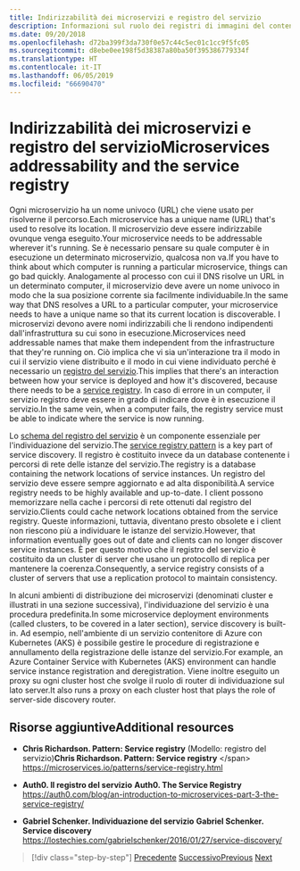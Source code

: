 ```yaml
---
title: Indirizzabilità dei microservizi e registro del servizio
description: Informazioni sul ruolo dei registri di immagini del contenitore nell'architettura di microservizi.
ms.date: 09/20/2018
ms.openlocfilehash: d72ba399f3da730f0e57c44c5ec01c1cc9f5fc05
ms.sourcegitcommit: d8ebe0ee198f5d38387a80ba50f395386779334f
ms.translationtype: HT
ms.contentlocale: it-IT
ms.lasthandoff: 06/05/2019
ms.locfileid: "66690470"
---
```

# <a name="microservices-addressability-and-the-service-registry"></a><span data-ttu-id="d4f20-103">Indirizzabilità dei microservizi e registro del servizio</span><span class="sxs-lookup"><span data-stu-id="d4f20-103">Microservices addressability and the service registry</span></span>

<span data-ttu-id="d4f20-104">Ogni microservizio ha un nome univoco (URL) che viene usato per risolverne il percorso.</span><span class="sxs-lookup"><span data-stu-id="d4f20-104">Each microservice has a unique name (URL) that's used to resolve its location.</span></span> <span data-ttu-id="d4f20-105">Il microservizio deve essere indirizzabile ovunque venga eseguito.</span><span class="sxs-lookup"><span data-stu-id="d4f20-105">Your microservice needs to be addressable wherever it's running.</span></span> <span data-ttu-id="d4f20-106">Se è necessario pensare su quale computer è in esecuzione un determinato microservizio, qualcosa non va.</span><span class="sxs-lookup"><span data-stu-id="d4f20-106">If you have to think about which computer is running a particular microservice, things can go bad quickly.</span></span> <span data-ttu-id="d4f20-107">Analogamente al processo con cui il DNS risolve un URL in un determinato computer, il microservizio deve avere un nome univoco in modo che la sua posizione corrente sia facilmente individuabile.</span><span class="sxs-lookup"><span data-stu-id="d4f20-107">In the same way that DNS resolves a URL to a particular computer, your microservice needs to have a unique name so that its current location is discoverable.</span></span> <span data-ttu-id="d4f20-108">I microservizi devono avere nomi indirizzabili che li rendono indipendenti dall'infrastruttura su cui sono in esecuzione.</span><span class="sxs-lookup"><span data-stu-id="d4f20-108">Microservices need addressable names that make them independent from the infrastructure that they're running on.</span></span> <span data-ttu-id="d4f20-109">Ciò implica che vi sia un'interazione tra il modo in cui il servizio viene distribuito e il modo in cui viene individuato perché è necessario un [registro del servizio](https://microservices.io/patterns/service-registry.html).</span><span class="sxs-lookup"><span data-stu-id="d4f20-109">This implies that there's an interaction between how your service is deployed and how it's discovered, because there needs to be a [service registry](https://microservices.io/patterns/service-registry.html).</span></span> <span data-ttu-id="d4f20-110">In caso di errore in un computer, il servizio registro deve essere in grado di indicare dove è in esecuzione il servizio.</span><span class="sxs-lookup"><span data-stu-id="d4f20-110">In the same vein, when a computer fails, the registry service must be able to indicate where the service is now running.</span></span>

<span data-ttu-id="d4f20-111">Lo [schema del registro del servizio](https://microservices.io/patterns/service-registry.html) è un componente essenziale per l'individuazione del servizio.</span><span class="sxs-lookup"><span data-stu-id="d4f20-111">The [service registry pattern](https://microservices.io/patterns/service-registry.html) is a key part of service discovery.</span></span> <span data-ttu-id="d4f20-112">Il registro è costituito invece da un database contenente i percorsi di rete delle istanze del servizio.</span><span class="sxs-lookup"><span data-stu-id="d4f20-112">The registry is a database containing the network locations of service instances.</span></span> <span data-ttu-id="d4f20-113">Un registro del servizio deve essere sempre aggiornato e ad alta disponibilità.</span><span class="sxs-lookup"><span data-stu-id="d4f20-113">A service registry needs to be highly available and up-to-date.</span></span> <span data-ttu-id="d4f20-114">I client possono memorizzare nella cache i percorsi di rete ottenuti dal registro del servizio.</span><span class="sxs-lookup"><span data-stu-id="d4f20-114">Clients could cache network locations obtained from the service registry.</span></span> <span data-ttu-id="d4f20-115">Queste informazioni, tuttavia, diventano presto obsolete e i client non riescono più a individuare le istanze del servizio.</span><span class="sxs-lookup"><span data-stu-id="d4f20-115">However, that information eventually goes out of date and clients can no longer discover service instances.</span></span> <span data-ttu-id="d4f20-116">È per questo motivo che il registro del servizio è costituito da un cluster di server che usano un protocollo di replica per mantenere la coerenza.</span><span class="sxs-lookup"><span data-stu-id="d4f20-116">Consequently, a service registry consists of a cluster of servers that use a replication protocol to maintain consistency.</span></span>

<span data-ttu-id="d4f20-117">In alcuni ambienti di distribuzione dei microservizi (denominati cluster e illustrati in una sezione successiva), l'individuazione del servizio è una procedura predefinita.</span><span class="sxs-lookup"><span data-stu-id="d4f20-117">In some microservice deployment environments (called clusters, to be covered in a later section), service discovery is built-in.</span></span> <span data-ttu-id="d4f20-118">Ad esempio, nell'ambiente di un servizio contenitore di Azure con Kubernetes (AKS) è possibile gestire le procedure di registrazione e annullamento della registrazione delle istanze del servizio.</span><span class="sxs-lookup"><span data-stu-id="d4f20-118">For example, an Azure Container Service with Kubernetes (AKS) environment can handle service instance registration and deregistration.</span></span> <span data-ttu-id="d4f20-119">Viene inoltre eseguito un proxy su ogni cluster host che svolge il ruolo di router di individuazione sul lato server.</span><span class="sxs-lookup"><span data-stu-id="d4f20-119">It also runs a proxy on each cluster host that plays the role of server-side discovery router.</span></span>

## <a name="additional-resources"></a><span data-ttu-id="d4f20-120">Risorse aggiuntive</span><span class="sxs-lookup"><span data-stu-id="d4f20-120">Additional resources</span></span>

- <span data-ttu-id="d4f20-121">**Chris Richardson. Pattern: Service registry** \(Modello: registro del servizio)</span><span class="sxs-lookup"><span data-stu-id="d4f20-121">**Chris Richardson. Pattern: Service registry** \</span></span>
  <https://microservices.io/patterns/service-registry.html>

- <span data-ttu-id="d4f20-122">**Auth0. Il registro del servizio** </span><span class="sxs-lookup"><span data-stu-id="d4f20-122">**Auth0. The Service Registry** </span></span>\
  <https://auth0.com/blog/an-introduction-to-microservices-part-3-the-service-registry/>

- <span data-ttu-id="d4f20-123">**Gabriel Schenker. Individuazione del servizio** </span><span class="sxs-lookup"><span data-stu-id="d4f20-123">**Gabriel Schenker. Service discovery** </span></span>\
  <https://lostechies.com/gabrielschenker/2016/01/27/service-discovery/>

>[!div class="step-by-step"]
><span data-ttu-id="d4f20-124">[Precedente](maintain-microservice-apis.md)
>[Successivo](microservice-based-composite-ui-shape-layout.md)</span><span class="sxs-lookup"><span data-stu-id="d4f20-124">[Previous](maintain-microservice-apis.md)
[Next](microservice-based-composite-ui-shape-layout.md)</span></span>
